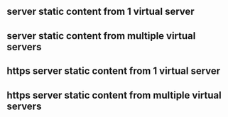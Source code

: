 ## **server static content from 1 virtual server**


## **server static content from multiple virtual servers**

## **https server static content from 1 virtual server**

## **https server static content from multiple virtual servers**
